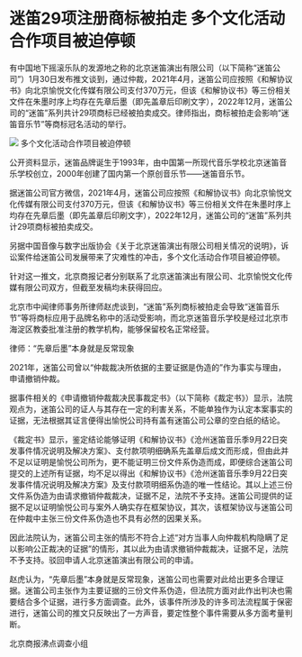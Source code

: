 # 迷笛29项注册商标被拍走 多个文化活动合作项目被迫停顿

有中国地下摇滚乐队的发源地之称的北京迷笛演出有限公司（以下简称“迷笛公司”）1月30日发布推文谈到，通过仲裁，2021年4月，迷笛公司应按照《和解协议书》向北京愉悦文化传媒有限公司支付370万元，但该《和解协议书》等三份相关文件在朱墨时序上均存在先章后墨（即先盖章后印刷文字），2022年12月，迷笛公司的“迷笛”系列共计29项商标已经被拍卖成交。律师指出，商标被拍走会影响“迷笛音乐节”等商标冠名活动的举行。

![](https://inews.gtimg.com/newsapp_bt/0/15634944507/1000)
多个文化活动合作项目被迫停顿

公开资料显示，迷笛品牌诞生于1993年，由中国第一所现代音乐学校北京迷笛音乐学校创立，2000年创建了国内第一个原创音乐节——迷笛音乐节。

据迷笛公司官方微信，2021年4月，迷笛公司应按照《和解协议书》向北京愉悦文化传媒有限公司支付370万元，但该《和解协议书》等三份相关文件在朱墨时序上均存在先章后墨（即先盖章后印刷文字），2022年12月，迷笛公司的“迷笛”系列共计29项商标被拍卖成交。

另据中国音像与数字出版协会《关于北京迷笛演出有限公司相关情况的说明》，诉讼案件给迷笛公司发展带来了灾难性的冲击，多个文化活动合作项目被迫停顿。

针对这一推文，北京商报记者分别联系了北京迷笛演出有限公司、北京愉悦文化传媒有限公司双方，但截至发稿均未获得回应。

北京市中闻律师事务所律师赵虎谈到，“迷笛”系列商标被拍走会导致“迷笛音乐节”等将商标应用于品牌名称中的活动受影响，而北京迷笛音乐学校是经过北京市海淀区教委批准注册的教学机构，能够保留校名正常经营。

律师：“先章后墨”本身就是反常现象

2021年，迷笛公司曾以“仲裁裁决所依据的主要证据是伪造的”作为事实与理由，申请撤销仲裁。

据事件相关的《申请撤销仲裁裁决民事裁定书》（以下简称《裁定书》）显示，法院观点为，迷笛公司的证人与其存在一定的利害关系，不能单独作为认定本案事实的证据，无法根据其证言便得出愉悦公司持有盖有迷笛公司公章的空白纸的结论。

《裁定书》显示，鉴定结论能够证明《和解协议书》《沧州迷笛音乐季9月22日突发事件情况说明及解决方案》、支付款项明细确系先盖章后成文而形成，但由此并不足以证明是愉悦公司所为，更不能证明三份文件系伪造而成，即便综合迷笛公司提交的上述所有证据，均不足以得出《和解协议书》《沧州迷笛音乐季9月22日突发事件情况说明及解决方案》及支付款项明细系伪造的唯一性结论。其以上述三份文件系伪造为由请求撤销仲裁裁决，证据不足，法院不予支持。迷笛公司提供的证据不足以证明愉悦公司与案外人确实存在框架协议，其次，该框架协议与迷笛公司在仲裁中主张三份文件系伪造也不具有必然的因果关系。

因此法院认为，迷笛公司主张的情形不符合上述“对方当事人向仲裁机构隐瞒了足以影响公正裁决的证据”的情形，其以此为由请求撤销仲裁裁决，证据不足，法院不予支持。驳回申请人北京迷笛演出有限公司的申请。

赵虎认为，“先章后墨”本身就是反常现象，迷笛公司也需要对此给出更多合理证据。迷笛公司主张作为主要证据的三份文件系伪造，但法院方面对此作出判决也需要结合多个证据，进行多方面调查。此外，该事件所涉及的许多司法流程属于保密进行，迷笛公司的推文只反映出了一方声音，要定性整个事件需要从多方面考量判断。

北京商报沸点调查小组

